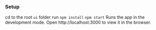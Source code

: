### Setup

cd to the root `ui` folder
run `npm install`
`npm start`
Runs the app in the development mode.
Open http://localhost:3000 to view it in the browser.
